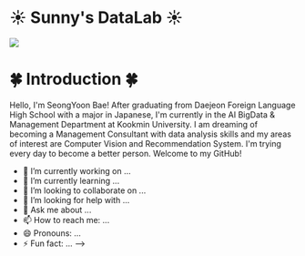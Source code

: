 # ☀️ Sunny's DataLab ☀️

<img src="https://capsule-render.vercel.app/api?type=waving&color=ff3d6b&height=300&section=header&text=Welcome%20to%20Sunny's%20Github!&fontSize=60&animation=twinkling&fontColor=ffffff" />


# 🍀 Introduction 🍀
Hello, I'm SeongYoon Bae! 
After graduating from Daejeon Foreign Language High School with a major in Japanese, 
I'm currently in the AI BigData & Management Department at Kookmin University. 
I am dreaming of becoming a Management Consultant with data analysis skills 
and my areas of interest are Computer Vision and Recommendation System. 
I'm trying every day to become a better person. 
Welcome to my GitHub!



- 🔭 I’m currently working on ...
- 🌱 I’m currently learning ...
- 👯 I’m looking to collaborate on ...
- 🤔 I’m looking for help with ...
- 💬 Ask me about ...
- 📫 How to reach me: ...
- 😄 Pronouns: ...
- ⚡ Fun fact: ...
-->
